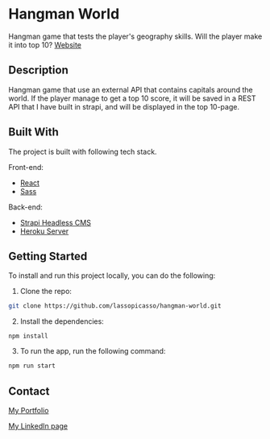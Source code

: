 # Hangman World

Hangman game that tests the player's geography skills. Will the player make it into top 10? 
[Website](https://hangman-world.netlify.app/)

## Description

Hangman game that use an external API that contains capitals around the world. If the player manage to get a top 10 score, it will be saved in a REST API that I have built in strapi, and will be displayed in the top 10-page.

## Built With
The project is built with following tech stack.

Front-end:

- [React](https://reactjs.org/)
- [Sass](https://sass-lang.com/)

Back-end:
- [Strapi Headless CMS](https://strapi.io/)
- [Heroku Server](https://dashboard.heroku.com/)

## Getting Started

To install and run this project locally, you can do the following:

1. Clone the repo:

```bash
git clone https://github.com/lassopicasso/hangman-world.git
```

2. Install the dependencies:

```
npm install
```

3. To run the app, run the following command:

```bash
npm run start
```

## Contact

[My Portfolio](https://lars-walderhaug.netlify.app)

[My LinkedIn page](https://www.linkedin.com/in/lars-walderhaug-5924a349/)
